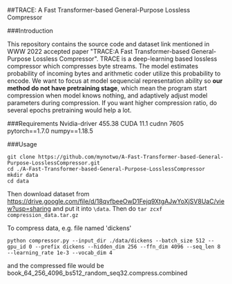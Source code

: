##TRACE: A Fast Transformer-based General-Purpose Lossless Compressor

###Introduction

This repository contains the source code and dataset link mentioned in WWW 2022 accepted paper "TRACE:A Fast Transformer-based General-Purpose Lossless Compressor". TRACE is a deep-learning based lossless compressor which compresses byte streams. The model estimates probability of incoming bytes and arithmetic coder utilize this probability to encode.  We want to focus at model sequencial representation ability so **our method do not have pretraining stage**, which mean the program start compression when model knows nothing, and adaptively adjust model parameters during compression. If you want higher compression ratio, do several epochs pretraining would help a lot.  

###Requirements
Nvidia-driver 455.38
CUDA 11.1
cudnn 7605
pytorch==1.7.0
numpy==1.18.5

###Usage

```
git clone https://github.com/mynotwo/A-Fast-Transformer-based-General-Purpose-LosslessCompressor.git
cd ./A-Fast-Transformer-based-General-Purpose-LosslessCompressor
mkdir data
cd data
```

Then download dataset from https://drive.google.com/file/d/18qvfbeeOwD1Fejq9XtgAJwYoXjSV8UaC/view?usp=sharing and put it into  `\data`.
Then do
`tar zcxf compression_data.tar.gz`

To compress data, e.g. file named 'dickens'
```
python compressor.py --input_dir ./data/dickens --batch_size 512 --gpu_id 0 --prefix dickens --hidden_dim 256 --ffn_dim 4096 --seq_len 8 --learning_rate 1e-3 --vocab_dim 4
```
and the compressed file would be book_64_256_4096_bs512_random_seq32.compress.combined
